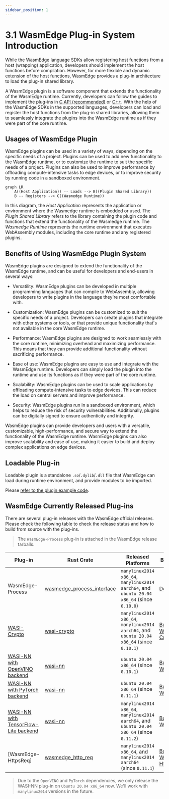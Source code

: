 ```yaml
---
sidebar_position: 1
---
```


# 3.1 WasmEdge Plug-in System Introduction

While the WasmEdge language SDKs allow registering host functions from a host (wrapping) application, developers should implement the host functions before compilation. However, for more flexible and dynamic extension of the host functions, WasmEdge provides a plug-in architecture to load the plug-in shared library.

A WasmEdge plugin is a software component that extends the functionality of the WasmEdge runtime. Currently, developers can follow the guides to implement the plug-ins in [C API (recommended)](develop_plugin_c.md) or [C++](develop_plugin_cpp.md). With the help of the WasmEdge SDKs in the supported languages, developers can load and register the host functions from the plug-in shared libraries, allowing them to seamlessly integrate the plugins into the WasmEdge runtime as if they were part of the core runtime.

## Usages of WasmEdge Plugin

WasmEdge plugins can be used in a variety of ways, depending on the specific needs of a project. Plugins can be used to add new functionality to the WasmEdge runtime, or to customize the runtime to suit the specific needs of a project. Plugins can also be used to improve performance by offloading compute-intensive tasks to edge devices, or to improve security by running code in a sandboxed environment.

```mermaid
graph LR
    A((Host Application)) -- Loads --> B((Plugin Shared Library))
    B -- Registers --> C((Wasmedge Runtime))
```

In this diagram, the *Host Application* represents the application or environment where the Wasmedge runtime is embedded or used. The *Plugin Shared Library* refers to the library containing the plugin code and functions that extend the functionality of the Wasmedge runtime. The *Wasmedge Runtime* represents the runtime environment that executes WebAssembly modules, including the core runtime and any registered plugins.

## Benefits of Using WasmEdge Plugin System

WasmEdge plugins are designed to extend the functionality of the WasmEdge runtime, and can be useful for developers and end-users in several ways:

* Versatility: WasmEdge plugins can be developed in multiple programming languages that can compile to WebAssembly, allowing developers to write plugins in the language they're most comfortable with.

* Customization: WasmEdge plugins can be customized to suit the specific needs of a project. Developers can create plugins that integrate with other systems or tools, or that provide unique functionality that's not available in the core WasmEdge runtime.

* Performance: WasmEdge plugins are designed to work seamlessly with the core runtime, minimizing overhead and maximizing performance. This means that they can provide additional functionality without sacrificing performance.

* Ease of use: WasmEdge plugins are easy to use and integrate with the WasmEdge runtime. Developers can simply load the plugin into the runtime and use its functions as if they were part of the core runtime.

* Scalability: WasmEdge plugins can be used to scale applications by offloading compute-intensive tasks to edge devices. This can reduce the load on central servers and improve performance.

* Security: WasmEdge plugins run in a sandboxed environment, which helps to reduce the risk of security vulnerabilities. Additionally, plugins can be digitally signed to ensure authenticity and integrity.

WasmEdge plugins can provide developers and users with a versatile, customizable, high-performance, and secure way to extend the functionality of the WasmEdge runtime. WasmEdge plugins can also improve scalability and ease of use, making it easier to build and deploy complex applications on edge devices.

## Loadable Plug-in

Loadable plugin is a standalone `.so`/`.dylib`/`.dll` file that WasmEdge can load during runtime environment, and provide modules to be imported.

Please [refer to the plugin example code](https://github.com/WasmEdge/WasmEdge/tree/master/examples/plugin/get-string).

## WasmEdge Currently Released Plug-ins

There are several plug-in releases with the WasmEdge official releases.
Please check the following table to check the release status and how to build from source with the plug-ins.

> The `WasmEdge-Process` plug-in is attached in the WasmEdge release tarballs.

| Plug-in                                                                                                                     | Rust Crate                     | Released Platforms                                                                          | Build Steps                                                                                                     |
| --------------------------------------------------------------------------------------------------------------------------- | ------------------------------ | ------------------------------------------------------------------------------------------- | --------------------------------------------------------------------------------------------------------------- |
| WasmEdge-Process                                                                                                            | [wasmedge_process_interface][] | `manylinux2014 x86_64`, `manylinux2014 aarch64`, and `ubuntu 20.04 x86_64` (since `0.10.0`) | [Default](/contribute/source/os/linux)                                                                      |
| [WASI-Crypto]                                                                 | [wasi-crypto][]                | `manylinux2014 x86_64`, `manylinux2014 aarch64`, and `ubuntu 20.04 x86_64` (since `0.10.1`) | [Build With WASI-Crypto](/contribute/source/plugin/wasi_crypto)                                          |
| [WASI-NN with OpenVINO backend](/develop/rust/ai_inference/openvino)               | [wasi-nn][]                    | `ubuntu 20.04 x86_64` (since `0.10.1`)                                                      | [Build With WASI-NN](/contribute/source/plugin/was_nn#get-wasmedge-with-wasi-nn-plug-in-openvino-backend)  |
| [WASI-NN with PyTorch backend](/develop/rust/ai_inference/pytorch)                 | [wasi-nn][]                    | `ubuntu 20.04 x86_64` (since `0.11.1`)                                                      | [Build With WASI-NN](/contribute/source/plugin/was_nn#build-wasmedge-with-wasi-nn-pytorch-backend)   |
| [WASI-NN with TensorFlow-Lite backend](/develop/rust/ai_inference/pytorch) | [wasi-nn][]                    | `manylinux2014 x86_64`, `manylinux2014 aarch64`, and `ubuntu 20.04 x86_64` (since `0.11.2`) | [Build With WASI-NN](/contribute/source/plugin/was_nn#build-wasmedge-with-wasi-nn-tensorflow-lite-backend) |
| [WasmEdge-HttpsReq]                                                    | [wasmedge_http_req][]          | `manylinux2014 x86_64`, and `manylinux2014 aarch64` (since `0.11.1`)                        | [Build With WasmEdge-HttpsReq](/contribute/source/plugin/httpsreq)                               |

> Due to the `OpenVINO` and `PyTorch` dependencies, we only release the WASI-NN plug-in on `Ubuntu 20.04 x86_64` now. We'll work with `manylinux2014` versions in the future.

[wasmedge_process_interface]: https://crates.io/crates/wasmedge_process_interface
[wasi-crypto]: https://crates.io/crates/wasi-crypto
[wasi-nn]: https://crates.io/crates/wasi-nn
[wasmedge_http_req]: https://crates.io/crates/wasmedge_http_req
